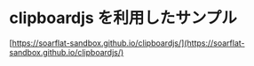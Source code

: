 # clipboardjs を利用したサンプル

[https://soarflat-sandbox.github.io/clipboardjs/](https://soarflat-sandbox.github.io/clipboardjs/)

